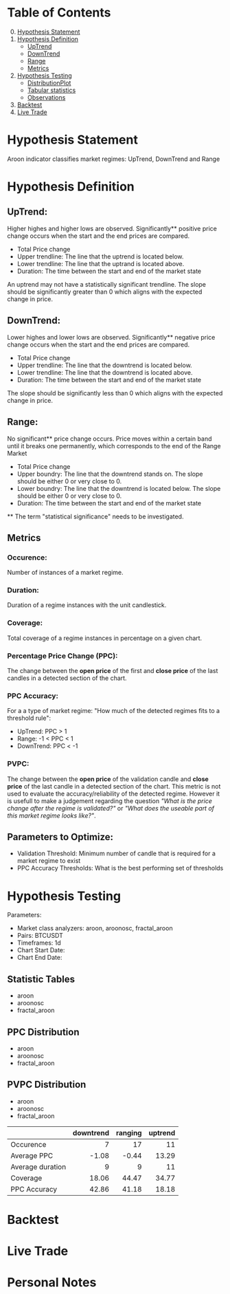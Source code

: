 # Table of Contents
0. [Hypothesis Statement](#hypothesis-statement)
1. [Hypothesis Definition](#hypothesis-definition)
    * [UpTrend](#uptrend)
    * [DownTrend](#downtrend)
    * [Range](#range)
    * [Metrics](#metrics)
2. [Hypothesis Testing](#hypothesis-testing)
    * [DistributionPlot]()
    * [Tabular statistics]()
    * [Observations]()
3. [Backtest](#backtest)
4. [Live Trade](#live-trade)

# Hypothesis Statement
Aroon indicator classifies market regimes: UpTrend, DownTrend and Range

# Hypothesis Definition
## UpTrend:
Higher highes and higher lows are observed. Significantly** positive price change occurs when the start and the end prices are compared.

* Total Price change
* Upper trendline: The line that the uptrend is located below. 
* Lower trendline: The line that the uptrand is located above. 
* Duration: The time between the start and end of the market state

An uptrend may not have a statistically significant trendline. The slope should be significantly greater than 0 which aligns with the expected change in price.

## DownTrend:
Lower highes and lower lows are observed. Significantly** negative price change occurs when the start and the end prices are compared.

* Total Price change
* Upper trendline: The line that the downtrend is located below.
* Lower trendline: The line that the downtrend is located above.
* Duration: The time between the start and end of the market state

The slope should be significantly less than 0 which aligns with the expected change in price.

## Range:
No significant** price change occurs. Price moves within a certain band until it breaks one permanently, which corresponds to the end of the Range Market

* Total Price change
* Upper boundry: The line that the downtrend stands on. The slope should be either 0 or very close to 0.
* Lower boundry: The line that the downtrend is located below. The slope should be either 0 or very close to 0.
* Duration: The time between the start and end of the market state


** The term "statistical significance" needs to be investigated.

## Metrics
### Occurence:
Number of instances of a market regime.
### Duration:
Duration of a regime instances with the unit candlestick.
### Coverage: 
Total coverage of a regime instances in percentage on a given chart.
### Percentage Price Change (PPC):
The change between the **open price** of the first and **close price** of the last candles in a detected section of the chart.
### PPC Accuracy:
For a a type of market regime: "How much of the detected regimes fits to a threshold rule":
* UpTrend: PPC > 1
* Range: -1 < PPC < 1
* DownTrend: PPC < -1
### PVPC:
The change between the **open price** of the validation candle and **close price** of the last candle in a detected section of the chart. This metric is not used to evaluate the accuracy/reliability of the detected regime. However it is usefull to make a judgement regarding the question _"What is the price change after the regime is validated?"_ or _"What does the useable part of this market regime looks like?"_.

## Parameters to Optimize:
* Validation Threshold: Minimum number of candle that is required for a market regime to exist
* PPC Accuracy Thresholds: What is the best performing set of thresholds


# Hypothesis Testing
Parameters:
* Market class analyzers: aroon, aroonosc, fractal_aroon
* Pairs: BTCUSDT
* Timeframes: 1d
* Chart Start Date:
* Chart End Date:

## Statistic Tables
- aroon
- aroonosc
- fractal_aroon

## PPC Distribution
- aroon
- aroonosc
- fractal_aroon

## PVPC Distribution
- aroon
- aroonosc
- fractal_aroon

|                  |   downtrend |   ranging |   uptrend |
|:-----------------|------------:|----------:|----------:|
| Occurence        |        7    |     17    |     11    |
| Average PPC      |       -1.08 |     -0.44 |     13.29 |
| Average duration |        9    |      9    |     11    |
| Coverage         |       18.06 |     44.47 |     34.77 |
| PPC Accuracy     |       42.86 |     41.18 |     18.18 |

# Backtest


# Live Trade


# Personal Notes
